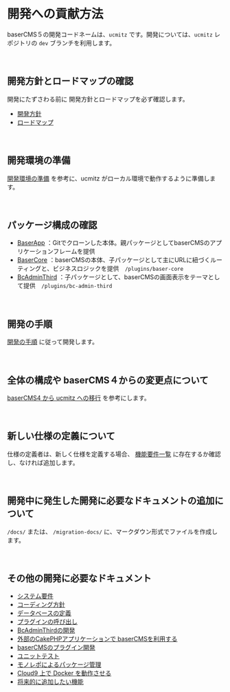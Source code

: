 # 開発への貢献方法

baserCMS５の開発コードネームは、`ucmitz` です。開発については、`ucmitz` レポジトリの `dev` ブランチを利用します。

　

## 開発方針とロードマップの確認

開発にたずさわる前に 開発方針とロードマップを必ず確認します。

- [開発方針](https://docs.google.com/document/d/1QAmScc65CwMyn8QuwWKE9q_8HnSKcW9oefI9RrHoUYY/edit)
- [ロードマップ](https://docs.google.com/spreadsheets/d/1TZ71-O_9KiQM9xAB_a_jnSFVrH2dsyKowMLkyGLcI9g/edit#gid=2131306554)

　
## 開発環境の準備

[開発環境の準備](https://github.com/baserproject/ucmitz/blob/dev/docs/pre-development.md) を参考に、ucmitz がローカル環境で動作するように準備します。

　
## パッケージ構成の確認

- [BaserApp](https://github.com/baserproject/ucmitz) ：Gitでクローンした本体。親パッケージとしてbaserCMSのアプリケーションフレームを提供
- [BaserCore](https://github.com/baserproject/ucmitz/tree/dev/plugins/baser-core) ：baserCMSの本体、子パッケージとして主にURLに紐づくルーティングと、ビジネスロジックを提供　`/plugins/baser-core`
- [BcAdminThird](https://github.com/baserproject/ucmitz/tree/dev/plugins/bc-admin-third) ：子パッケージとして、baserCMSの画面表示をテーマとして提供　`/plugins/bc-admin-third`

　
## 開発の手順

[開発の手順](https://github.com/baserproject/ucmitz/blob/dev/docs/procedure-development) に従って開発します。

　
 
## 全体の構成や baserCMS４からの変更点について

[baserCMS4 から ucmitz への移行](https://github.com/baserproject/ucmitz/blob/dev/migration-docs/README.md) を参考にします。

　

## 新しい仕様の定義について

仕様の定義者は、新しく仕様を定義する場合、 [機能要件一覧](https://docs.google.com/spreadsheets/d/1YT5PuZQdDNU0wrZdqYbh74KuLSw1SIt4_EKwPWOfDKA/edit#gid=0) に存在するか確認し、なければ追加します。

　

## 開発中に発生した開発に必要なドキュメントの追加について

`/docs/` または、 `/migration-docs/` に、マークダウン形式でファイルを作成します。

　

## その他の開発に必要なドキュメント
- [システム要件](https://github.com/baserproject/ucmitz/blob/dev/docs/system.md)
- [コーディング方針](https://github.com/baserproject/ucmitz/blob/dev/docs/coding-policy.md)
- [データベースの定義](https://github.com/baserproject/ucmitz/blob/dev/docs/database.md)
- [プラグインの呼び出し](https://github.com/baserproject/ucmitz/blob/dev/docs/call-plugin.md)
- [BcAdminThirdの開発](https://github.com/baserproject/ucmitz/blob/dev/plugins/bc-admin-third/README.md)
- [外部のCakePHPアプリケーションで baserCMSを利用する](https://github.com/baserproject/ucmitz/blob/dev/docs/application.md)
- [baserCMSのプラグイン開発](https://github.com/baserproject/ucmitz/blob/dev/docs/plugin.md)
- [ユニットテスト](https://github.com/baserproject/ucmitz/blob/dev/docs/unittest.md)
- [モノレポによるパッケージ管理](https://github.com/baserproject/ucmitz/blob/dev/docs/monorepo.md)
- [Cloud9 上で Docker を動作させる](https://github.com/baserproject/ucmitz/blob/dev/docs/cloud9.md)
- [将来的に追加したい機能](https://docs.google.com/document/d/1AwJQ0h0xQ5utFB1tVzLh1b1UhZp-lxQbM2fDjxtDc9I/edit#)
